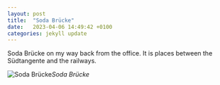 ```yaml
---
layout: post
title:  "Soda Brücke"
date:   2023-04-06 14:49:42 +0100
categories: jekyll update
---
```


Soda Brücke on my way back from the office.  It is places between the Südtangente and the railways.






![Soda Brücke](https://lh3.googleusercontent.com/FxW7q1Lodiw51Rcg8o13FhsZvJaIap69-C2BfFmSq-SpGyu4N3a3Yfn5i1_o347qhbtaxYu5mCpKE4kMKiwYz2Cbv5SX7Rz2CGM7hHnjzvpfYXGGKc7-xSAa83xKPQQyLI2tugsUCw=w2400)*Soda Brücke*&nbsp;



[jekyll-docs]: https://jekyllrb.com/docs/home
[jekyll-gh]:   https://github.com/jekyll/jekyll
[jekyll-talk]: https://talk.jekyllrb.com/


